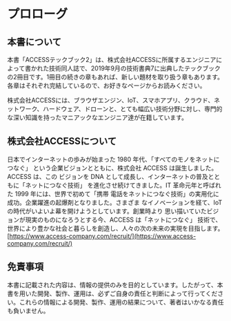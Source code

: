# プロローグ

## 本書について

本書「ACCESSテックブック2」は、株式会社ACCESSに所属するエンジニアによって書かれた技術同人誌で、2019年9月の技術書典7に出典したテックブックの2冊目です。1冊目の続きの章もあれば、新しい題材を取り扱う章もあります。各章はそれぞれ完結しているので、お好きなページからお読みください。

株式会社ACCESSには、ブラウザエンジン、IoT、スマホアプリ、クラウド、ネットワーク、ハードウェア、ドローンと、とても幅広い技術分野に対し、専門的な深い知識を持ったマニアックなエンジニア達が在籍しています。

## 株式会社ACCESSについて

日本でインターネットの歩みが始まった 1980 年代、「すべてのモノをネットにつなぐ」
という企業ビジョンとともに、株式会社 ACCESS は誕生しました。ACCESS は、この
ビジョンを DNA として成⻑し、インターネットの普及とともに「ネットにつなぐ技術」
を進化させ続けてきました。IT 革命元年と呼ばれた 1999 年には、世界で初めて「携帯
電話をネットにつなぐ技術」の実用化に成功。企業躍進の起爆剤となりました。さまざま
なイノベーションを経て、IoT の時代がいよいよ幕を開けようとしています。創業時より
思い描いていたビジョンが現実のものになろうとする今、ACCESS は「ネットにつなぐ」
技術で、世界により豊かな社会と暮らしを創造し、人々の次の未来の実現を目指します。
[https://www.access-company.com/recruit/](https://www.access-company.com/recruit/)

## 免責事項

本書に記載された内容は、情報の提供のみを目的としています。したがって、本書を用いた開発、製作、運用は、必ずご自身の責任と判断によって行ってください。これらの情報による開発、製作、運用の結果について、著者はいかなる責任も負いません。
